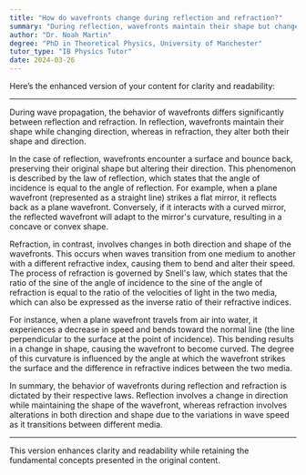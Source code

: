 ```yaml
---
title: "How do wavefronts change during reflection and refraction?"
summary: "During reflection, wavefronts maintain their shape but change direction, while during refraction, they change both shape and direction."
author: "Dr. Noah Martin"
degree: "PhD in Theoretical Physics, University of Manchester"
tutor_type: "IB Physics Tutor"
date: 2024-03-26
---
```


Here’s the enhanced version of your content for clarity and readability:

---

During wave propagation, the behavior of wavefronts differs significantly between reflection and refraction. In reflection, wavefronts maintain their shape while changing direction, whereas in refraction, they alter both their shape and direction.

In the case of reflection, wavefronts encounter a surface and bounce back, preserving their original shape but altering their direction. This phenomenon is described by the law of reflection, which states that the angle of incidence is equal to the angle of reflection. For example, when a plane wavefront (represented as a straight line) strikes a flat mirror, it reflects back as a plane wavefront. Conversely, if it interacts with a curved mirror, the reflected wavefront will adapt to the mirror's curvature, resulting in a concave or convex shape.

Refraction, in contrast, involves changes in both direction and shape of the wavefronts. This occurs when waves transition from one medium to another with a different refractive index, causing them to bend and alter their speed. The process of refraction is governed by Snell's law, which states that the ratio of the sine of the angle of incidence to the sine of the angle of refraction is equal to the ratio of the velocities of light in the two media, which can also be expressed as the inverse ratio of their refractive indices.

For instance, when a plane wavefront travels from air into water, it experiences a decrease in speed and bends toward the normal line (the line perpendicular to the surface at the point of incidence). This bending results in a change in shape, causing the wavefront to become curved. The degree of this curvature is influenced by the angle at which the wavefront strikes the surface and the difference in refractive indices between the two media.

In summary, the behavior of wavefronts during reflection and refraction is dictated by their respective laws. Reflection involves a change in direction while maintaining the shape of the wavefront, whereas refraction involves alterations in both direction and shape due to the variations in wave speed as it transitions between different media.

--- 

This version enhances clarity and readability while retaining the fundamental concepts presented in the original content.
    